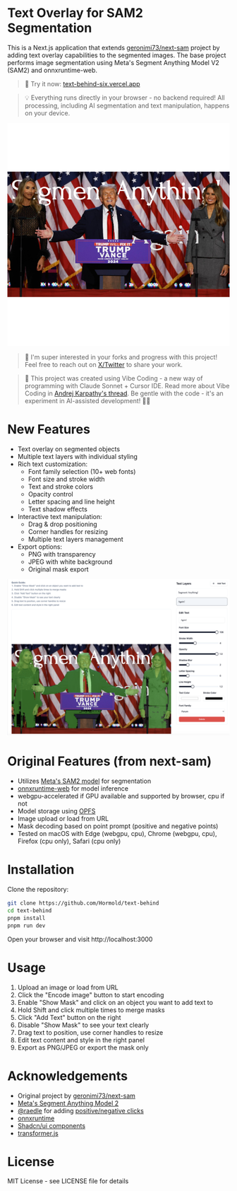 # Text Overlay for SAM2 Segmentation
This is a Next.js application that extends [geronimi73/next-sam](https://github.com/geronimi73/next-sam) project by adding text overlay capabilities to the segmented images. The base project performs image segmentation using Meta's Segment Anything Model V2 (SAM2) and onnxruntime-web.

> 🚀 Try it now: [text-behind-six.vercel.app](https://text-behind-six.vercel.app/)

> 💡 Everything runs directly in your browser - no backend required! All processing, including AI segmentation and text manipulation, happens on your device.

![Editor UI](assets/export-demo.png)

> 👋 I'm super interested in your forks and progress with this project! Feel free to reach out on [X/Twitter](https://x.com/hormold) to share your work.

> 🎯 This project was created using Vibe Coding - a new way of programming with Claude Sonnet + Cursor IDE. Read more about Vibe Coding in [Andrej Karpathy's thread](https://x.com/karpathy/status/1886192184808149383). Be gentle with the code - it's an experiment in AI-assisted development! 🤖✨

# New Features
* Text overlay on segmented objects
* Multiple text layers with individual styling
* Rich text customization:
  * Font family selection (10+ web fonts)
  * Font size and stroke width
  * Text and stroke colors
  * Opacity control
  * Letter spacing and line height
  * Text shadow effects
* Interactive text manipulation:
  * Drag & drop positioning
  * Corner handles for resizing
  * Multiple text layers management
* Export options:
  * PNG with transparency
  * JPEG with white background
  * Original mask export

![Editor UI](assets/editor-ui.png)

# Original Features (from next-sam)
* Utilizes [Meta's SAM2 model](https://ai.meta.com/blog/segment-anything-2/) for segmentation
* [onnxruntime-web](https://github.com/microsoft/onnxruntime) for model inference
* webgpu-accelerated if GPU available and supported by browser, cpu if not
* Model storage using [OPFS](https://developer.mozilla.org/en-US/docs/Web/API/File_System_API/Origin_private_file_system)
* Image upload or load from URL
* Mask decoding based on point prompt (positive and negative points)
* Tested on macOS with Edge (webgpu, cpu), Chrome (webgpu, cpu), Firefox (cpu only), Safari (cpu only)

# Installation
Clone the repository:

```bash
git clone https://github.com/Hormold/text-behind
cd text-behind
pnpm install
pnpm run dev
```

Open your browser and visit http://localhost:3000 

# Usage
1. Upload an image or load from URL
2. Click the "Encode image" button to start encoding
3. Enable "Show Mask" and click on an object you want to add text to
4. Hold Shift and click multiple times to merge masks
5. Click "Add Text" button on the right
6. Disable "Show Mask" to see your text clearly
7. Drag text to position, use corner handles to resize
8. Edit text content and style in the right panel
9. Export as PNG/JPEG or export the mask only

# Acknowledgements
* Original project by [geronimi73/next-sam](https://github.com/geronimi73/next-sam)
* [Meta's Segment Anything Model 2](https://ai.meta.com/blog/segment-anything-2/)
* [@raedle](https://github.com/raedle) for adding [positive/negative clicks](https://github.com/geronimi73/next-sam/pull/1)
* [onnxruntime](https://github.com/microsoft/onnxruntime)
* [Shadcn/ui components](https://ui.shadcn.com/)
* [transformer.js](https://github.com/huggingface/transformers.js)

# License
MIT License - see LICENSE file for details
